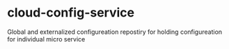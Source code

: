 # cloud-config-service
Global and externalized configureation repostiry for holding configureation for individual micro service
